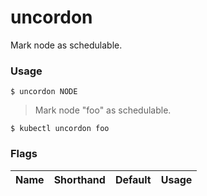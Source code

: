 # uncordon


Mark node as schedulable.


### Usage

`$ uncordon NODE`

> Mark node "foo" as schedulable.

```shell
$ kubectl uncordon foo
```


### Flags

Name | Shorthand | Default | Usage
---- | --------- | ------- | ----- 


